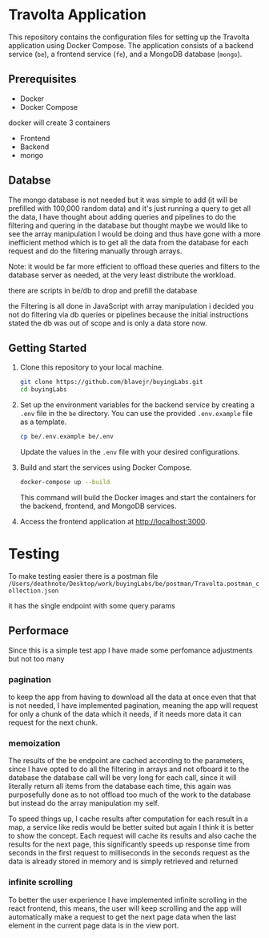 # Travolta Application

This repository contains the configuration files for setting up the Travolta application using Docker Compose. The application consists of a backend service (`be`), a frontend service (`fe`), and a MongoDB database (`mongo`).

## Prerequisites

- Docker
- Docker Compose

docker will create 3 containers
- Frontend
- Backend
- mongo

## Databse
The mongo database is not needed but it was simple to add (it will be prefilled with 100,000 random data)
and it's just running a query to get all the data, I have thought about adding queries and pipelines to do the filtering and quering in the database
but thought maybe we would like to see the array manipulation I would be doing and thus have gone with a more inefficient method which is to get all the
data from the database for each request and do the filtering manually through arrays.

Note: it would be far more efficient to offload these queries and filters to the database server as needed, at the very least distribute the workload.

there are scripts in be/db to drop and prefill the database

the Filtering is all done in JavaScript with array manipulation
i decided you not do filtering via db queries or pipelines because 
the initial instructions stated the db was out of scope and is only a
data store now.

## Getting Started

1. Clone this repository to your local machine.

   ```bash
   git clone https://github.com/blavejr/buyingLabs.git
   cd buyingLabs
   ```

2. Set up the environment variables for the backend service by creating a `.env` file in the `be` directory. You can use the provided `.env.example` file as a template.

   ```bash
   cp be/.env.example be/.env
   ```

   Update the values in the `.env` file with your desired configurations.

3. Build and start the services using Docker Compose.

   ```bash
   docker-compose up --build
   ```

   This command will build the Docker images and start the containers for the backend, frontend, and MongoDB services.

4. Access the frontend application at [http://localhost:3000](http://localhost:3000).

# Testing
To make testing easier there is a postman file
`/Users/deathnote/Desktop/work/buyingLabs/be/postman/Travolta.postman_collection.json`

it has the single endpoint with some query params

## Performace

Since this is a simple test app I have made some perfomance adjustments but not too many

### pagination
to keep the app from having to download all the data at once even that that is not needed, I have implemented pagination, meaning the app will request for only a chunk of the data which
it needs, if it needs more data it can request for the next chunk.

### memoization
 The results of the be endpoint are cached according to the parameters, since I have opted to do all the filtering in arrays and not ofboard it to the database
the database call will be very long for each call, since it will literally return all items from the database each time, this again was purposefully done as to not offload too
much of the work to the database but instead do the array manipulation my self.

To speed things up, I cache results after computation for each result in a map, a service like redis would be better suited but again I think it is better to show the concept.
Each request will cache its results and also cache the results for the next page, this significantly speeds up response time from seconds in the first request to milliseconds in
the seconds request as the data is already stored in memory and is simply retrieved and returned

### infinite scrolling
To better the user experience I have implemented infinite scrolling in the react frontend, this means, the user will keep scrolling and the app will automatically make a request to
get the next page data when the last element in the current page data is in the view port.
